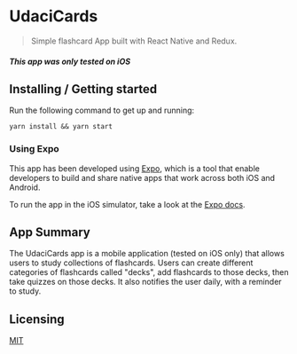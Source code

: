 # UdaciCards
> Simple flashcard App built with React Native and Redux.

#### *This app was only tested on iOS*

## Installing / Getting started

Run the following command to get up and running:

```shell
yarn install && yarn start
```

### Using Expo

This app has been developed using [Expo](https://expo.io/), which is a tool that enable developers to build and share native apps that work across both iOS and Android.

To run the app in the iOS simulator, take a look at the [Expo docs](https://docs.expo.io/versions/latest/introduction/installation.html#ios-simulator).

## App Summary

The UdaciCards app is a mobile application (tested on iOS only) that allows users to study collections of flashcards. Users can create different categories of flashcards called "decks", add flashcards to those decks, then take quizzes on those decks. It also notifies the user daily, with a reminder to study.

## Licensing

[MIT](./LICENSE)
